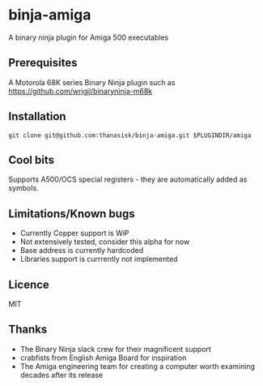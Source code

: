 # binja-amiga
A binary ninja plugin for Amiga 500 executables
## Prerequisites
A Motorola 68K series Binary Ninja plugin such as https://github.com/wrigjl/binaryninja-m68k
## Installation
`git clone git@github.com:thanasisk/binja-amiga.git $PLUGINDIR/amiga`
## Cool bits
Supports A500/OCS special registers - they are automatically added as symbols.
## Limitations/Known bugs
- Currently Copper support is WiP
- Not extensively tested, consider this alpha for now
- Base address is currently hardcoded
- Libraries support is currrently not implemented
## Licence
MIT
## Thanks
- The Binary Ninja slack crew for their magnificent support
- crabfists from English Amiga Board for inspiration
- The Amiga engineering team for creating a computer worth examining decades after its release
